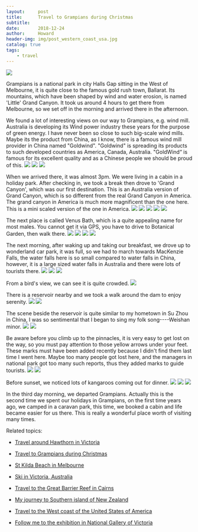 ```yaml
---
layout:     post
title:      Travel to Grampians during Christmas
subtitle:   
date:       2018-12-24
author:     Howard
header-img: img/post_western_coast_usa.jpg
catalog: true
tags:
    - travel
---
```


![](https://steemitimages.com/DQmZZCTtwyfteU8QguXRZy6CftKqxA4xHTxbHtGfGfzvgQg/image.png)

Grampians is a national park in city Halls Gap sitting  in the West of Melbourne,  it is quite close to the famous gold rush town, Ballarat.   Its mountains, which have been shaped by wind and water erosion,  is named 'Little'  Grand Canyon.  It took us around 4 hours to get there from Melbourne, so we set off in the morning and arrived there in the afternoon.



We found a lot of interesting views on our way to Grampians, e.g. wind mill.  Australia is developing its Wind power industry these years  for the purpose of green energy.  I have never been so close to such big-scale wind mills. Maybe its the product from China,   as I know, there is a famous wind mill provider in China named "Goldwind".   "Goldwind" is spreading its products to such developed countries as America, Canada, Australia.  "GoldWind“ is famous for its excellent quality and  as a Chinese people we should be proud of this.
![](https://steemitimages.com/DQmdqtrvtbT8rrmWGsafYCVmWtrdSSfjuzCcc97YFYmc8BM/image.png)
![](https://steemitimages.com/DQmXMQMfHnwrzVox7MDgGkkcRK4YcDSESv8Q9st1bRekwBP/image.png)
![](https://steemitimages.com/DQmYefUFyCvd4G8V9peLHiPaJ7Wne1GRuNwMscM3k5b8vLK/image.png)



When we arrived there, it was almost 3pm. We were living in a cabin in a holiday park.  After checking in, we took a break then drove to 'Grand Canyon', which was our first destination.  This is an  Australia version of Grand Canyon, which is so different from the  real Grand Canyon in America.  The grand canyon in America is much more magnificent than the one here.  This is a mini scaled version of the one in America.
![](https://steemitimages.com/DQmfKHfvw5cnN2RCU5LEqeuzdrhD4F5hXKiHwtp25A7XRGE/image.png)
![](https://steemitimages.com/DQmcx36QX2TqgRi4nUDnavCjnf68tAxUHpjdWdxR8V1oNx9/image.png)
![](https://steemitimages.com/DQmSbKU6iJvSEr6MP6jLADBUmU5kTYFcdDcSQtcdfnDfmeq/image.png)
![](https://steemitimages.com/DQmVQzLCt4PcVkXx3BuoHdkuQTDSLrqkUFsWvYb8favPTVo/image.png)
![](https://steemitimages.com/DQmYTzL59Qs1eJYwLBu48DySD7bo4KDfNM1uE7UHNpLF4Jb/image.png)


The next place is called Venus Bath, which is a quite appealing name for most males.  You cannot get it via GPS, you have to  drive to Botanical Garden, then walk there.
![](https://steemitimages.com/DQmQ861JzV3R7LhHTNzM6JSm4p4JQFWEkwjw9icZpW1pmrr/image.png)
![](https://steemitimages.com/DQmYCreaz3ZfpNUDVCtTjFpHLFiTdDriV2SRdJVCnswJTSx/image.png)
![](https://steemitimages.com/DQmWmqf2MZXfKdVJfZN1giehZzqipq2ZW1GetA3LiVPSU4D/image.png)
![](https://steemitimages.com/DQmYCreaz3ZfpNUDVCtTjFpHLFiTdDriV2SRdJVCnswJTSx/image.png)



The next morning, after waking up and taking our breakfast, we drove up to wonderland car park,  it was full, so we had to march towards MacKenzie Falls,  the water falls here is so small compared to water falls in China, however, it is a large sized water falls in Australia and there were lots of tourists there.
![](https://steemitimages.com/DQmQHgc5Ke9u8mkXJzv6tzD7CCqeuTj2sqgPtomTTy1u95G/image.png)
![](https://steemitimages.com/DQmV4AQFNNPmJypmqzyx8wCoHTysBrterG1d9FTiFMiMi7s/image.png)
![](https://steemitimages.com/DQmbGiUuHP6Hc4v2hU61bsKFsL8JemBM9DEeRyWnTZZaA8r/image.png)



From a bird's view,  we can  see it is quite crowded.
![](https://steemitimages.com/DQmW6tv98g7DWTHFbCBw5DX28YPN5ZnX27jzSK38qD9CTY8/image.png)



There is a reservoir nearby and we took a walk around the dam to enjoy serenity.
![](https://steemitimages.com/DQmWMzSSMuEHGYvxDwGA92ug6xP6fB84MAKKGPgfiodyfvs/image.png) 
![](https://steemitimages.com/DQmNYiGgp7SxXvXmtDWgQPPi4KGoBgx1rbjfNo5PX6a6A9s/image.png)



The scene beside the reservoir is quite similar to my hometown in Su Zhou in China, I was so sentimental that I began to sing my folk song----Weishan minor.
![](https://steemitimages.com/DQmWgyis9afBZkHfHS9bmCT1uZfcFU83zL9rMx4UswSjZqK/image.png)
![](https://steemitimages.com/DQmbqKNvvThVqhQSc6EnsLQkCXXJUiL5WfYb6FhAH4d6Vkd/image.png)



Be aware before you climb up to the pinnacles, it is very easy to get lost on the way, so you must pay attention to those yellow arrows under your feet.  These marks must have been added recently because I didn't find them last time I went here.   Maybe too many people got lost here, and the managers in national park got too many such reports, thus they added marks to guide tourists. 
![](https://steemitimages.com/DQmRkCR99NCJ5XaMpeRPMP58aUuULwHwkoHGuYb9UDfJRWh/image.png)
![](https://steemitimages.com/DQmPa8wJju2ysJH7DZp5eXa8cJTRYSGSzX6rSr7U3gb2Zf7/image.png)



Before sunset, we noticed lots of kangaroos coming out for dinner.
![](https://steemitimages.com/DQmU8S2yj5VaxjAk1LcVehxvPqHeNttof13fZxuunmbvzf1/image.png)
![](https://steemitimages.com/DQmcKk7a4ssUbQ1ZCoRRroK239TZHqnSAm8nknY26dbVSgY/image.png)
![](https://steemitimages.com/DQmPTPRx6Fw3WJRHUjxfrvUoVEQH8H3nbnLrqPeLZP2nyon/image.png)



In the third day morning,  we departed Grampians.  Actually this is the second time we spent our holidays in Grampians, on the first time years ago, we camped in a caravan park,  this time, we booked a cabin and life became easier for us there.  This is really a wonderful place worth of visiting many times.





Related topics:

- [Travel around Hawthorn in Victoria](http://engineerman.club/2019/10/11/Travel-around-Hawthorn-in-Victoria/)

- [Travel to Grampians during Christmas](http://engineerman.club/2018/12/24/Travel-to-Grampians-during-Christmas/)

- [St Kilda Beach in Melbourne](http://engineerman.club/2018/10/11/St-Kilda-Beach-in-Melbourne/)

- [Ski in Victoria, Australia](http://engineerman.club/2018/10/11/Ski-in-Victoria,-Australia/)

- [Travel to the Great Barrier Reef in Cairns](http://engineerman.club/2018/01/10/Travel-to-the-Great-Barrier-Reef-in-Cairns/)

- [My journey to Southern island of New Zealand](http://engineerman.club/2017/12/18/My-journey-to-Southern-island-of-New-Zealand/)

- [Travel to the West coast of the United States of America](http://engineerman.club/2017/10/11/Travel-to-the-West-coast-of-the-United-States-of-America/)

- [Follow me to the exhibition in National Gallery of Victoria](http://engineerman.club/2017/10/11/Follow-me-to-the-exhibition-in-National-Gallery-of-Victoria/)